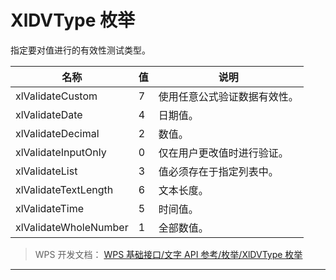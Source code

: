 # XlDVType 枚举

指定要对值进行的有效性测试类型。

| 名称                  | 值  | 说明                         |
|-----------------------|-----|------------------------------|
| xlValidateCustom      | 7   | 使用任意公式验证数据有效性。 |
| xlValidateDate        | 4   | 日期值。                     |
| xlValidateDecimal     | 2   | 数值。                       |
| xlValidateInputOnly   | 0   | 仅在用户更改值时进行验证。   |
| xlValidateList        | 3   | 值必须存在于指定列表中。     |
| xlValidateTextLength  | 6   | 文本长度。                   |
| xlValidateTime        | 5   | 时间值。                     |
| xlValidateWholeNumber | 1   | 全部数值。                   |

> WPS 开发文档： [WPS 基础接口/文字 API 参考/枚举/XlDVType 枚举](https://qn.cache.wpscdn.cn/encs/doc/office_v19/topics/WPS%20%E5%9F%BA%E7%A1%80%E6%8E%A5%E5%8F%A3/%E6%96%87%E5%AD%97%20API%20%E5%8F%82%E8%80%83/%E6%9E%9A%E4%B8%BE/XlDVType%20%E6%9E%9A%E4%B8%BE.html)

------------------------------------------------------------------------

